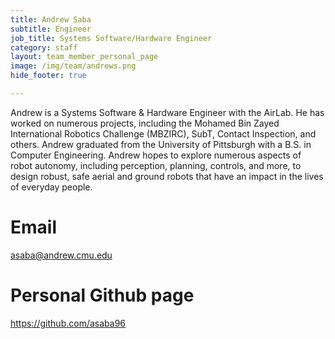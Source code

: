 ```yaml
---
title: Andrew Saba 
subtitle: Engineer
job_title: Systems Software/Hardware Engineer
category: staff
layout: team_member_personal_page
image: /img/team/andrews.png
hide_footer: true

---
```


Andrew is a Systems Software & Hardware Engineer with the AirLab. He has worked on numerous projects, including the Mohamed Bin Zayed International Robotics Challenge (MBZIRC), SubT, Contact Inspection, and others.  Andrew graduated from the University of Pittsburgh with a B.S. in Computer Engineering. Andrew hopes to explore numerous aspects of robot autonomy, including perception, planning, controls, and more, to design robust, safe aerial and ground robots that have an impact in the lives of everyday people.

# Email #
asaba@andrew.cmu.edu

# Personal Github page #
<a href="https://github.com/asaba96" target="_blank">https://github.com/asaba96</a>
